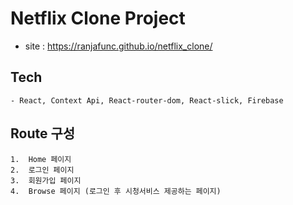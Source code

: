 # Netflix Clone Project

- site : https://ranjafunc.github.io/netflix_clone/

## Tech

    - React, Context Api, React-router-dom, React-slick, Firebase

## Route 구성

    1.  Home 페이지
    2.  로그인 페이지
    3.  회원가입 페이지
    4.  Browse 페이지 (로그인 후 시청서비스 제공하는 페이지)

